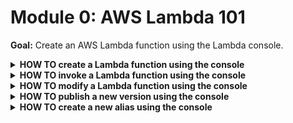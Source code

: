 # Module 0: AWS Lambda 101

**Goal:** Create an AWS Lambda function using the Lambda console.

<details>
<summary><b>HOW TO create a Lambda function using the console</b></summary><p>

1. Log into the AWS Console

2. Go to the Lambda console

3. Click `Create function`

4. Select `Author from scratch`

5. Use the name `hello-world-` followed by your name - e.g. `hello-world-yancui`

6. Select the runtime as `Node.js 10.x`

7. Under `Role*`, choose `Create new role from template(s)`

8. Use the role name `iam-hello-world-` followed by your name - e.g. `iam-hello-world-yancui`

9. Use the policy template `Test Harness permissions`

10. Click `Create function`

</p></details>

<details>
<summary><b>HOW TO invoke a Lambda function using the console</b></summary><p>

1. Click `Test`

2. Choose any name for `Event name`

3. Click `Create`

4. Click `Test` one more time

5. See the output and log in the Cloud9 console

</p></details>

<details>
<summary><b>HOW TO modify a Lambda function using the console</b></summary><p>

1. Modify the callback value

2. Click `Save`

3. Click `Test`

5. See the output is different and reflects your change

</p></details>

<details>
<summary><b>HOW TO publish a new version using the console</b></summary><p>

1. Click `Action`

2. Click `Publish new version`

3. Give the new version a description

5. Click `Publish`

</p></details>

<details>
<summary><b>HOW TO create a new alias using the console</b></summary><p>

1. Click `Action`

2. Click `Create alias`

3. Give it a name and description

4. Select a version from the `Version*` drop down

5. Click `Create`

</p></details>